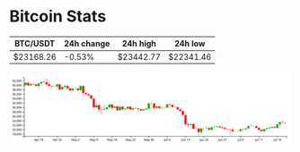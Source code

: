 # Bitcoin Stats

BTC/USDT|24h change|24h high|24h low|
|---|---|---|---|
|$23168.26|-0.53%|$23442.77|$22341.46|

<img src="./chart.svg">
